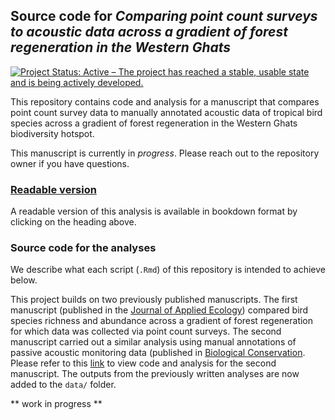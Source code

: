 ## Source code for _Comparing point count surveys to acoustic data across a gradient of forest regeneration in the Western Ghats_  

<!-- badges: start -->
  [![Project Status: Active – The project has reached a stable, usable state and is being actively developed.](https://www.repostatus.org/badges/latest/active.svg)](https://www.repostatus.org/#active)
<!-- badges: end -->  

This repository contains code and analysis for a manuscript that compares point count survey data to manually annotated acoustic data of tropical bird species across a gradient of forest regeneration in the Western Ghats biodiversity hotspot.  

This manuscript is currently in _progress_. Please reach out to the repository owner if you have questions.  

### [Readable version](https://vjjan91.github.io/pointCount-Acoustics/)

A readable version of this analysis is available in bookdown format by clicking on the heading above.  

### Source code for the analyses  

We describe what each script (`.Rmd`) of this repository is intended to achieve below.  

This project builds on two previously published manuscripts. The first manuscript (published in the [Journal of Applied Ecology](https://besjournals.onlinelibrary.wiley.com/doi/abs/10.1111/1365-2664.14052)) compared bird species richness and abundance across a gradient of forest regeneration for which data was collected via point count surveys. The second manuscript carried out a similar analysis using manual annotations of passive acoustic monitoring data (published in [Biological Conservation](https://www.sciencedirect.com/science/article/pii/S0006320723001726). Please refer to this [link](https://vjjan91.github.io/acoustics-Restoration/) to view code and analysis for the second manuscript. The outputs from the previously written analyses are now added to the `data/` folder.  

** work in progress **


